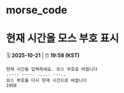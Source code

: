 # morse_code
# 현재 시간을 모스 부호 표시
<!-- MORSE_TIME_START -->
🗓️ **2025-10-21** | ⏰ **19:58 (KST)**

```
현재 시간을 입력하세요. 모스 부호로 바꿉니다
.---- ----. ..... ---..
모스 부호를 다시 현재 시간으로 바꿉니다
1958
```
<!-- MORSE_TIME_END -->
